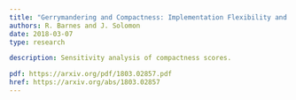 ```yaml
---
title: "Gerrymandering and Compactness: Implementation Flexibility and Abuse"
authors: R. Barnes and J. Solomon
date: 2018-03-07
type: research

description: Sensitivity analysis of compactness scores.

pdf: https://arxiv.org/pdf/1803.02857.pdf
href: https://arxiv.org/abs/1803.02857
---
```

